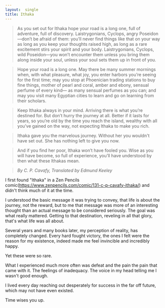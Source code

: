 ```yaml
---
layout:  single
title: Ithaka
---
```



>As you set out for Ithaka
>hope your road is a long one,
>full of adventure, full of discovery.
>Laistrygonians, Cyclops,
>angry Poseidon—don’t be afraid of them:
>you’ll never find things like that on your way
>as long as you keep your thoughts raised high,
>as long as a rare excitement
>stirs your spirit and your body.
>Laistrygonians, Cyclops,
>wild Poseidon—you won’t encounter them
>unless you bring them along inside your soul,
>unless your soul sets them up in front of you.

>Hope your road is a long one.
>May there be many summer mornings when,
>with what pleasure, what joy,
>you enter harbors you’re seeing for the first time;
>may you stop at Phoenician trading stations
>to buy fine things,
>mother of pearl and coral, amber and ebony,
>sensual perfume of every kind—
>as many sensual perfumes as you can;
>and may you visit many Egyptian cities
>to learn and go on learning from their scholars.

>Keep Ithaka always in your mind.
>Arriving there is what you’re destined for.
>But don’t hurry the journey at all.
>Better if it lasts for years,
>so you’re old by the time you reach the island,
>wealthy with all you’ve gained on the way,
>not expecting Ithaka to make you rich.

>Ithaka gave you the marvelous journey.
>Without her you wouldn't have set out.
>She has nothing left to give you now.

>And if you find her poor, Ithaka won’t have fooled you.
>Wise as you will have become, so full of experience,
>you’ll have understood by then what these Ithakas mean.


>*By C. P. Cavafy, Translated by Edmund Keeley*



I first found "Ithaka" in a Zen Pencils comic(<https://www.zenpencils.com/comic/131-c-p-cavafy-ithaka/>) and didn't think much of it at the time.

I understood the basic message it was trying to convey, that life is about the journey, not the reward, but to me that message was more of an interesting thought than an actual message to be considered seriously. The goal was what really mattered. Getting to that destination, reveling in all that glory, that's what life was all about. 

Several years and many books later, my perception of reality, has completely changed. Every hard fought victory, the ones I felt were the reason for my existence, indeed made me feel invincible and incredibly happy. 

Yet these were so rare.

What I experienced much more often was defeat and the pain the pain that came with it. The feelings of inadequacy. The voice in my head telling me I wasn't good enough. 


I lived every day reaching out desperately for success in the far off future, which may not have even existed. 

Time wises you up.

